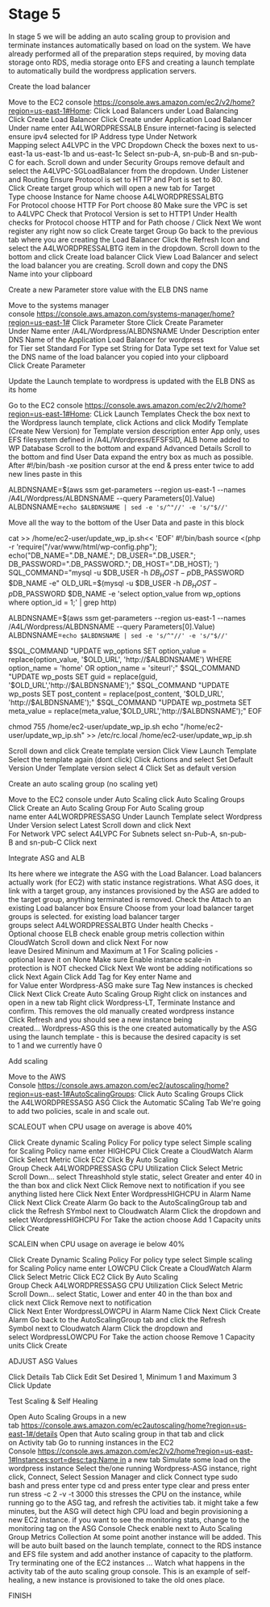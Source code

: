 # Stage 5

In stage 5 we will be adding an auto scaling group to provision and terminate instances automatically based on load on the system.
We have already performed all of the preparation steps required, by moving data storage onto RDS, media storage onto EFS and creating a launch template to automatically build the wordpress application servers.


Create the load balancer

Move to the EC2 console https://console.aws.amazon.com/ec2/v2/home?region=us-east-1#Home:
Click Load Balancers under Load Balancing
Click Create Load Balancer
Click Create under Application Load Balancer
Under name enter A4LWORDPRESSALB
Ensure internet-facing is selected
ensure ipv4 selected for IP Address type
Under Network Mapping select A4LVPC in the VPC Dropdown
Check the boxes next to us-east-1a us-east-1b and us-east-1c
Select sn-pub-A, sn-pub-B and sn-pub-C for each.
Scroll down and under Security Groups remove default and select the A4LVPC-SGLoadBalancer from the dropdown.
Under Listener and Routing Ensure Protocol is set to HTTP and Port is set to 80.
Click Create target group which will open a new tab
for Target Type choose Instance for Name choose A4LWORDPRESSALBTG
For Protocol choose HTTP
For Port choose 80
Make sure the VPC is set to A4LVPC
Check that Protocol Version is set to HTTP1
Under Health checks for Protocol choose HTTP and for Path choose /
Click Next
We wont register any right now so click Create target Group
Go back to the previous tab where you are creating the Load Balancer Click the Refresh Icon and select the A4LWORDPRESSALBTG item in the dropdown.
Scroll down to the bottom and click Create load balancer
Click View Load Balancer and select the load balancer you are creating.
Scroll down and copy the DNS Name into your clipboard


Create a new Parameter store value with the ELB DNS name

Move to the systems manager console https://console.aws.amazon.com/systems-manager/home?region=us-east-1#
Click Parameter Store
Click Create Parameter
Under Name enter /A4L/Wordpress/ALBDNSNAME Under Description enter DNS Name of the Application Load Balancer for wordpress
for Tier set Standard
For Type set String
for Data Type set text
for Value set the DNS name of the load balancer you copied into your clipboard Click Create Parameter



Update the Launch template to wordpress is updated with the ELB DNS as its home


Go to the EC2 console https://console.aws.amazon.com/ec2/v2/home?region=us-east-1#Home:
CLick Launch Templates
Check the box next to the Wordpress launch template, click Actions and click Modify Template (Create New Version)
for Template version description enter App only, uses EFS filesystem defined in /A4L/Wordpress/EFSFSID, ALB home added to WP Database
Scroll to the bottom and expand Advanced Details
Scroll to the bottom and find User Data expand the entry box as much as possible.
After #!/bin/bash -xe position cursor at the end & press enter twice to add new lines paste in this

ALBDNSNAME=$(aws ssm get-parameters --region us-east-1 --names /A4L/Wordpress/ALBDNSNAME --query Parameters[0].Value)
ALBDNSNAME=`echo $ALBDNSNAME | sed -e 's/^"//' -e 's/"$//'`


Move all the way to the bottom of the User Data and paste in this block

cat >> /home/ec2-user/update_wp_ip.sh<< 'EOF'
#!/bin/bash
source <(php -r 'require("/var/www/html/wp-config.php"); echo("DB_NAME=".DB_NAME."; DB_USER=".DB_USER."; DB_PASSWORD=".DB_PASSWORD."; DB_HOST=".DB_HOST); ')
SQL_COMMAND="mysql -u $DB_USER -h $DB_HOST -p$DB_PASSWORD $DB_NAME -e"
OLD_URL=$(mysql -u $DB_USER -h $DB_HOST -p$DB_PASSWORD $DB_NAME -e 'select option_value from wp_options where option_id = 1;' | grep http)

ALBDNSNAME=$(aws ssm get-parameters --region us-east-1 --names /A4L/Wordpress/ALBDNSNAME --query Parameters[0].Value)
ALBDNSNAME=`echo $ALBDNSNAME | sed -e 's/^"//' -e 's/"$//'`

$SQL_COMMAND "UPDATE wp_options SET option_value = replace(option_value, '$OLD_URL', 'http://$ALBDNSNAME') WHERE option_name = 'home' OR option_name = 'siteurl';"
$SQL_COMMAND "UPDATE wp_posts SET guid = replace(guid, '$OLD_URL','http://$ALBDNSNAME');"
$SQL_COMMAND "UPDATE wp_posts SET post_content = replace(post_content, '$OLD_URL', 'http://$ALBDNSNAME');"
$SQL_COMMAND "UPDATE wp_postmeta SET meta_value = replace(meta_value,'$OLD_URL','http://$ALBDNSNAME');"
EOF

chmod 755 /home/ec2-user/update_wp_ip.sh
echo "/home/ec2-user/update_wp_ip.sh" >> /etc/rc.local
/home/ec2-user/update_wp_ip.sh



Scroll down and click Create template version
Click View Launch Template
Select the template again (dont click) Click Actions and select Set Default Version
Under Template version select 4
Click Set as default version

Create an auto scaling group (no scaling yet)


Move to the EC2 console
under Auto Scaling
click Auto Scaling Groups
Click Create an Auto Scaling Group
For Auto Scaling group name enter A4LWORDPRESSASG
Under Launch Template select Wordpress
Under Version select Latest
Scroll down and click Next
For Network VPC select A4LVPC
For Subnets select sn-Pub-A, sn-pub-B and sn-pub-C
Click next


Integrate ASG and ALB

Its here where we integrate the ASG with the Load Balancer. Load balancers actually work (for EC2) with static instance registrations. What ASG does, it link with a target group, any instances provisioned by the ASG are added to the target group, anything terminated is removed.
Check the Attach to an existing Load balancer box
Ensure Choose from your load balancer target groups is selected.
for existing load balancer targer groups select A4LWORDPRESSALBTG
Under health Checks - Optional choose ELB
check enable group metris collection within CloudWatch
Scroll down and click Next
For now leave Desired Mininum and Maximum at 1
For Scaling policies - optional leave it on None
Make sure Enable instance scale-in protection is NOT checked
Click Next
We wont be adding notifications so click Next Again
Click Add Tag
for Key enter Name and for Value enter Wordpress-ASG make sure Tag New instances is checked Click Next Click Create Auto Scaling Group
Right click on instances and open in a new tab
Right click Wordpress-LT, Terminate Instance and confirm.
This removes the old manually created wordpress instance Click Refresh and you should see a new instance being created... Wordpress-ASG this is the one created automatically by the ASG using the launch template - this is because the desired capacity is set to 1 and we currently have 0



Add scaling

Move to the AWS Console https://console.aws.amazon.com/ec2/autoscaling/home?region=us-east-1#AutoScalingGroups:
Click Auto Scaling Groups
Click the A4LWORDPRESSASG ASG
Click the Automatic SCaling Tab
We're going to add two policies, scale in and scale out.



SCALEOUT when CPU usage on average is above 40%


Click Create dynamic Scaling Policy
For policy type select Simple scaling
for Scaling Policy name enter HIGHCPU
Click Create a CloudWatch Alarm
Click Select Metric
Click EC2
Click By Auto Scaling Group Check A4LWORDPRESSASG CPU Utilization
Click Select Metric
Scroll Down... select Threashhold style static, select Greater and enter 40 in the than box and click Next Click Remove next to notification if you see anything listed here Click Next Enter WordpressHIGHCPU in Alarm Name
Click Next
Click Create Alarm
Go back to the AutoScalingGroup tab and click the Refresh SYmbol next to Cloudwatch Alarm
Click the dropdown and select WordpressHIGHCPU
For Take the action choose Add 1 Capacity units
Click Create


SCALEIN when CPU usage on average ie below 40%

Click Create Dynamic Scaling Policy
For policy type select Simple scaling
for Scaling Policy name enter LOWCPU
Click Create a CloudWatch Alarm
Click Select Metric
Click EC2
Click By Auto Scaling Group Check A4LWORDPRESSASG CPU Utilization
Click Select Metric
Scroll Down... select Static, Lower and enter 40 in the than box and click next Click Remove next to notification Click Next Enter WordpressLOWCPU in Alarm Name
Click Next
Click Create Alarm
Go back to the AutoScalingGroup tab and click the Refresh Symbol next to Cloudwatch Alarm
Click the dropdown and select WordpressLOWCPU
For Take the action choose Remove 1 Capacity units
Click Create



ADJUST ASG Values

Click Details Tab
Click Edit
Set Desired 1, Minimum 1 and Maximum 3
Click Update


Test Scaling & Self Healing

Open Auto Scaling Groups in a new tab https://console.aws.amazon.com/ec2autoscaling/home?region=us-east-1#/details
Open that Auto scaling group in that tab and click on Activity tab Go to running instances in the EC2 Console https://console.aws.amazon.com/ec2/v2/home?region=us-east-1#Instances:sort=desc:tag:Name in a new tab
Simulate some load on the wordpress instance
Select the/one running Wordpress-ASG instance, right click, Connect, Select Session Manager and click Connect
type sudo bash and press enter
type cd and press enter
type clear and press enter
run stress -c 2 -v -t 3000
this stresses the CPU on the instance, while running go to the ASG tag, and refresh the activities tab. it might take a few minutes, but the ASG will detect high CPU load and begin provisioning a new EC2 instance. if you want to see the monitoring stats, change to the monitoring tag on the ASG Console Check enable next to Auto Scaling Group Metrics Collection
At some point another instance will be added. This will be auto built based on the launch template, connect to the RDS instance and EFS file system and add another instance of capacity to the platform. Try terminating one of the EC2 instances ... Watch what happens in the activity tab of the auto scaling group console. This is an example of self-healing, a new instance is provisioned to take the old ones place.

FINISH
